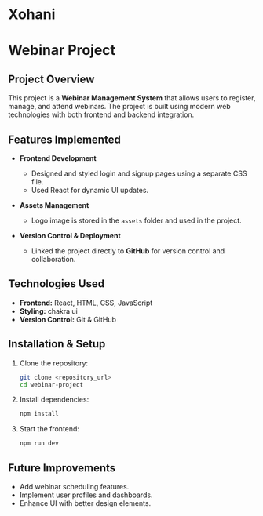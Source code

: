 # Xohani

# Webinar Project

## Project Overview
This project is a **Webinar Management System** that allows users to register, manage, and attend webinars. The project is built using modern web technologies with both frontend and backend integration.

## Features Implemented

- **Frontend Development**
  - Designed and styled login and signup pages using a separate CSS file.
  - Used React for dynamic UI updates.
  
- **Assets Management**
  - Logo image is stored in the `assets` folder and used in the project.

- **Version Control & Deployment**
  - Linked the project directly to **GitHub** for version control and collaboration.

## Technologies Used
- **Frontend:** React, HTML, CSS, JavaScript
- **Styling:** chakra ui
- **Version Control:** Git & GitHub

## Installation & Setup
1. Clone the repository:
   ```sh
   git clone <repository_url>
   cd webinar-project
   ```
2. Install dependencies:
   ```sh
   npm install
   ```
3. Start the frontend:
   ```sh
   npm run dev
   ```


## Future Improvements
- Add webinar scheduling features.
- Implement user profiles and dashboards.
- Enhance UI with better design elements.



